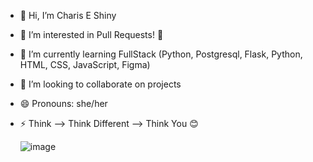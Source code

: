 - 👋 Hi, I’m Charis E Shiny
- 👀 I’m interested in Pull Requests! 🤣
- 🌱 I’m currently learning FullStack (Python, Postgresql, Flask, Python, HTML, CSS, JavaScript, Figma)
- 💞️ I’m looking to collaborate on projects
- 😄 Pronouns: she/her
- ⚡ Think --> Think Different --> Think You 😊

  ![image](https://github.com/user-attachments/assets/10849673-a283-4413-b43e-0d54c136146e)


<!---
Charis-E-Shiny/Charis-E-Shiny is a ✨ special ✨ repository because its `README.md` (this file) appears on your GitHub profile.
You can click the Preview link to take a look at your changes.
--->

